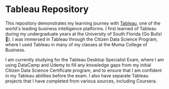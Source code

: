 # Tableau Repository

This repository demonstrates my learning journey with [Tableau](https://www.tableau.com/), one of the world's leading business intelligence platforms. I first learned of Tableau during my undergraduate years at the University of South Florida (Go Bulls! 🤘). I was immersed in Tableau through the Citizen Data Science Program, where I used Tableau in many of my classes at the Muma College of Business.

I am currently studying for the Tableau Desktop Specialist Exam, where I am using DataCamp and Udemy to fill any knowledge gaps from my initial Citizen Data Science Certificate program, and to ensure that I am confident in my Tableau abilities before the exam. I also have separate Tableau projects that I have completed from various sources, including Coursera.
